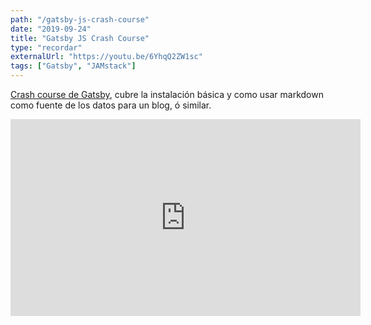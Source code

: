 ```yaml
---
path: "/gatsby-js-crash-course"
date: "2019-09-24"
title: "Gatsby JS Crash Course"
type: "recordar"
externalUrl: "https://youtu.be/6YhqQ2ZW1sc"
tags: ["Gatsby", "JAMstack"]
---
```


[Crash course de Gatsby](https://youtu.be/6YhqQ2ZW1sc), cubre la instalación básica y como usar markdown como fuente de los datos para un blog, ó similar.

<iframe width="560" height="315" src="https://www.youtube.com/embed/6YhqQ2ZW1sc" frameborder="0" allow="accelerometer; autoplay; encrypted-media; gyroscope; picture-in-picture" allowfullscreen></iframe>
